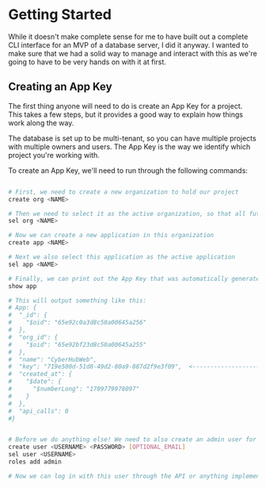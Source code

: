 # Getting Started

While it doesn't make complete sense for me to have built out a complete CLI interface for an MVP of a database
server, I did it anyway. I wanted to make sure that we had a solid way to manage and interact with this as we're 
going to have to be very hands on with it at first.

## Creating an App Key

The first thing anyone will need to do is create an App Key for a project. This takes a few steps, but it provides a good way to explain how things work along the way.

The database is set up to be multi-tenant, so you can have multiple projects with multiple owners and users. The App Key is the way we identify which project you're working with.

To create an App Key, we'll need to run through the following commands:

```bash

# First, we need to create a new organization to hold our project
create org <NAME>

# Then we need to select it as the active organization, so that all future commands are run in the context of this organization (we can use select or sel here, both are the same command)
sel org <NAME>

# Now we can create a new application in this organization
create app <NAME>

# Next we also select this application as the active application
sel app <NAME>

# Finally, we can print out the App Key that was automatically generated for us
show app

# This will output something like this:
# App: {
#  "_id": {
#    "$oid": "65e92c0a3d8c50a00645a256"
#  },
#  "org_id": {
#    "$oid": "65e92bf23d8c50a00645a255"
#  },
#  "name": "CyberHubWeb",
#  "key": "719e500d-51d8-49d2-80a9-887d2f9e3f09",  <------------------- We're looking for this, it's the App Key
#  "created_at": {
#    "$date": {
#      "$numberLong": "1709779978097"
#    }
#  },
#  "api_calls": 0
#}


# Before we do anything else! We need to also create an admin user for this application, otherwise we won't be able to do anything with it
create user <USERNAME> <PASSWORD> [OPTIONAL_EMAIL]
sel user <USERNAME>
roles add admin

# Now we can log in with this user through the API or anything implementing it!

```